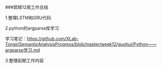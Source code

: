 ###郭辉12周工作总结

1.整理LSTM和GRU代码

2.python的argparse库学习

  学习笔记：<https://github.com/XLab-Tongji/SemanticAnalysisProgress/blob/master/week12/guohui/Python——argparse学习.md>
  
3.整理前期工作内容
